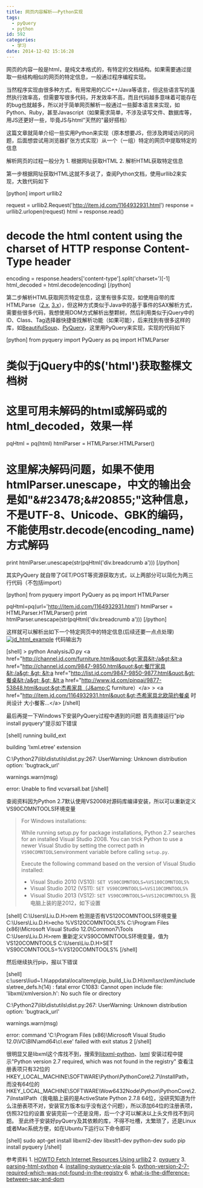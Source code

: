 ```yaml
---
title: 网页内容解析——Python实现
tags:
  - pyQuery
  - python
id: 592
categories:
  - 学习
date: 2014-12-02 15:16:28
---
```


网页的内容一般是html，是纯文本格式的，有特定的文档结构。如果需要通过提取一些结构相似的网页的特定信息，一般通过程序编程实现。<!--more-->

当然程序实现由很多种方式，有用常用的C/C++/Java等语言，但这些语言写的虽然执行效率高，但需要写很多代码，开发效率不高，而且代码越多意味着可能存在的bug也就越多，所以对于简单网页解析一般通过一些脚本语言来实现，如Python、Ruby，甚至Javascript（如果需求简单，不涉及读写文件、数据库等，用JS还更好一些，毕竟JS与html"天然的"最好搭档）

这篇文章就简单介绍一些实用Python来实现（原本想要JS，但涉及跨域访问的问题，后面想尝试用浏览器扩张方式实现）从一个（一组）特定的网页中提取特定的信息

解析网页的过程一般分为
1\. 根据网址获取HTML
2\. 解析HTML获取特定信息

第一步根据网址获取HTML这就不多说了，查阅Python文档，使用urllib2来实现，大致代码如下

[python]
import urllib2

request = urllib2.Request('http://item.jd.com/1164932931.html')
response = urllib2.urlopen(request)
html = response.read()

# decode the html content using the charset of HTTP response Content-Type header
encoding = response.headers['content-type'].split('charset=')[-1]
html_decoded = html.decode(encoding)
[/python]

第二步解析HTML获取网页特定信息，这里有很多实现，如使用自带的库HTMLParse（[2.x](https://docs.python.org/2/library/htmlparser.html), [3.x](https://docs.python.org/3/library/html.parser.html)），但这种方式类似于Java中的基于事件的SAX解析方式，需要些很多代码，我想使用DOM方式解析出整颗树，然后利用类似于jQuery中的ID、Class、Tag选择器快捷查找解析功能（如果可能），后来找到有很多这样的库，如[BeautifulSoup](http://www.crummy.com/software/BeautifulSoup/bs4/doc/)、[PyQuery](https://pypi.python.org/pypi/pyquery)，这里用PyQuery来实现，实现的代码如下

[python]
from pyquery import PyQuery as pq
import HTMLParser

# 类似于jQuery中的$('html')获取整棵文档树
# 这里可用未解码的html或解码或的html_decoded，效果一样
pqHtml = pq(html)
htmlParser = HTMLParser.HTMLParser()
# 这里解决解码问题，如果不使用htmlParser.unescape，中文的输出会是如&quot;&amp;#23478;&amp;#20855;&quot;这种信息，不是UTF-8、Unicode、GBK的编码，不能使用str.decode(encoding_name)方式解码
print htmlParser.unescape(str(pqHtml('div.breadcrumb a')))
[/python]

其实PyQuery 就自带了GET/POST等资源获取方式，以上两部分可以简化为两三行代码（不包括import）

[python]
from pyquery import PyQuery as pq
import HTMLParser

pqHtml=pq(url='http://item.jd.com/1164932931.html')
htmlParser = HTMLParser.HTMLParser()
print htmlParser.unescape(str(pqHtml('div.breadcrumb a')))
[/python]

这样就可以解析出如下一个特定网页中的特定信息(后续还要一点点处理)
[![jd_html_example](http://202.203.209.55:8080/wp-content/uploads/2014/12/jd_html_example.png)](http://202.203.209.55:8080/wp-content/uploads/2014/12/jd_html_example.png)
代码输出为

[shell]
&gt; python AnalysisJD.py
&lt;a href=&quot;http://channel.jd.com/furniture.html&quot;&gt;家具&lt;/a&gt;&lt;a href=&quot;http://channel.jd.com/9847-9850.html&quot;&gt;餐厅家具&lt;/a&gt; &gt; &lt;a href=&quot;http://list.jd.com/9847-9850-9877.html&quot;&gt;餐桌&lt;/a&gt; &gt; &lt;a href=&quot;http://www.jd.com/pinpai/9877-53848.html&quot;&gt;杰希家具（J&amp;C furniture）&lt;/a&gt; &gt; &lt;a href=&quot;http://item.jd.com/1164932931.html&quot;&gt;杰希家具北欧简约餐桌 时尚设计 大小餐客...&lt;/a&gt;
[/shell]

最后再提一下Windows下安装PyQuery过程中遇到的问题
首先直接运行"pip install pyquery"提示如下错误

[shell]
running build_ext

building 'lxml.etree' extension

C:\Python27\lib\distutils\dist.py:267: UserWarning: Unknown distribution option: 'bugtrack_url'

  warnings.warn(msg)

error: Unable to find vcvarsall.bat
[/shell]

查阅资料因为Python 2.7默认使用VS2008对源码库编译安装，所以可以重新定义VS90COMNTOOLS环境变量
> For Windows installations:> 
> 
> While running setup.py for package installations, Python 2.7 searches for an installed Visual Studio 2008\. You can trick Python to use a newer Visual Studio by setting the correct path in `VS90COMNTOOLS`environment variable before calling `setup.py`.> 
> 
> Execute the following command based on the version of Visual Studio installed:> 
> 
> *   Visual Studio 2010 (VS10): `SET VS90COMNTOOLS=%VS100COMNTOOLS%`
> *   Visual Studio 2012 (VS11): `SET VS90COMNTOOLS=%VS110COMNTOOLS%`
> *   Visual Studio 2013 (VS12): `SET VS90COMNTOOLS=%VS120COMNTOOLS%`
我电脑上装的是2012，如下设置

[shell]
C:\Users\Liu.D.H&gt;rem 检测是否有VS120COMNTOOLS环境变量
C:\Users\Liu.D.H&gt;echo %VS120COMNTOOLS%
C:\Program Files (x86)\Microsoft Visual Studio 12.0\Common7\Tools\
C:\Users\Liu.D.H&gt;rem 重新定义VS90COMNTOOLS环境变量，值为VS120COMNTOOLS
C:\Users\Liu.D.H&gt;SET VS90COMNTOOLS=%VS120COMNTOOLS%
[/shell]

然后继续执行pip，报以下错误

[shell]
c:\users\liud~1.h\appdata\local\temp\pip_build_Liu.D.H\lxml\src\lxml\includes\etree_defs.h(14) : fatal error C1083: Cannot open include file: 'libxml/xmlversion.h': No such file or directory

C:\Python27\lib\distutils\dist.py:267: UserWarning: Unknown distribution option: 'bugtrack_url'

  warnings.warn(msg)

error: command 'C:\\Program Files (x86)\\Microsoft Visual Studio 12.0\\VC\\BIN\\amd64\\cl.exe' failed with exit status 2
[/shell]

很明显又是libxml这个库找不到，搜索到[libxml-python](http://users.skynet.be/sbi/libxml-python/)、[lxml](http://www.lfd.uci.edu/~gohlke/pythonlibs/#lxml)
安装过程中提示"Python version 2.7 required, which was not found in the registry"
查看注册表项只有32位的HKEY_LOCAL_MACHINE\SOFTWARE\Python\PythonCore\2.7\InstallPath，而没有64位的HKEY_LOCAL_MACHINE\SOFTWARE\Wow6432Node\Python\PythonCore\2.7\InstallPath（我电脑上装的是ActiveState Python 2.7.8 64位，没研究知道为什么注册表项不对，安装官方版本似乎没有这个问题），所以添加64位的注册表项，仿照32位的设置
安装完前一个还是没用，后一个才可以解决以上头文件找不到问题。
至此终于安装好pyQuery及其依赖的库，不得不吐槽，太繁琐了，还是Linux或者Mac系统方便，如在Ubuntu下运行以下命令即可

[shell]
sudo apt-get install libxml2-dev libxslt1-dev python-dev
sudo pip install pyquery
[/shell]

参考资料
1. [HOWTO Fetch Internet Resources Using urllib2](https://docs.python.org/2/howto/urllib2.html)
2\. [pyquery](https://pypi.python.org/pypi/pyquery/1.2.1)
3\. [parsing-html-python](http://stackoverflow.com/questions/11709079/parsing-html-python)
4\. [installing-pyquery-via-pip](http://stackoverflow.com/questions/21489720/installing-pyquery-via-pip)
5\. [python-version-2-7-required-which-was-not-found-in-the-registry](https://avaminzhang.wordpress.com/2011/11/24/python-version-2-7-required-which-was-not-found-in-the-registry/)
6\. [what-is-the-difference-between-sax-and-dom](http://stackoverflow.com/questions/6828703/what-is-the-difference-between-sax-and-dom)